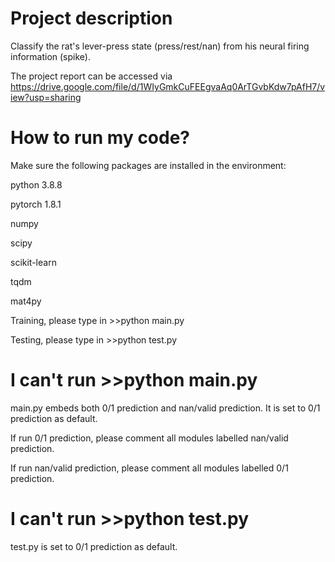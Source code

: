 # Project description
Classify the rat's lever-press state (press/rest/nan) from his neural firing information (spike).

The project report can be accessed via https://drive.google.com/file/d/1WIyGmkCuFEEgvaAq0ArTGvbKdw7pAfH7/view?usp=sharing

# How to run my code?
Make sure the following packages are installed in the environment:

python 3.8.8

pytorch 1.8.1

numpy

scipy

scikit-learn

tqdm

mat4py

Training, please type in >>python main.py

Testing, please type in >>python test.py

# I can't run >>python main.py
main.py embeds both 0/1 prediction and nan/valid prediction. It is set to 0/1 prediction as default.

If run 0/1 prediction, please comment all modules labelled nan/valid prediction.

If run nan/valid prediction, please comment all modules labelled 0/1 prediction.

# I can't run >>python test.py
test.py is set to 0/1 prediction as default.
